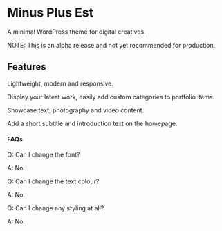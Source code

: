 # Minus Plus Est

A minimal WordPress theme for digital creatives.

NOTE: This is an alpha release and not yet recommended for production.

## Features

Lightweight, modern and responsive.

Display your latest work, easily add custom categories to portfolio items.

Showcase text, photography and video content. 

Add a short subtitle and introduction text on the homepage.

#### FAQs

Q: Can I change the font?

A: No.

Q: Can I change the text colour?

A: No.

Q: Can I change any styling at all?

A: No.
